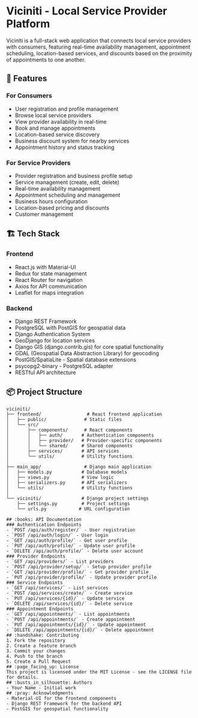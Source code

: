 # Viciniti - Local Service Provider Platform
Viciniti is a full-stack web application that connects local service providers with consumers, featuring real-time availability management, appointment scheduling, location-based services, and discounts based on the proximity of appointments to one another.
## :star2: Features
### For Consumers
- User registration and profile management
- Browse local service providers
- View provider availability in real-time
- Book and manage appointments
- Location-based service discovery
- Business discount system for nearby services
- Appointment history and status tracking
### For Service Providers
- Provider registration and business profile setup
- Service management (create, edit, delete)
- Real-time availability management
- Appointment scheduling and management
- Business hours configuration
- Location-based pricing and discounts
- Customer management
## :building_construction: Tech Stack
### Frontend
- React.js with Material-UI
- Redux for state management
- React Router for navigation
- Axios for API communication
- Leaflet for maps integration
### Backend
- Django REST Framework
- PostgreSQL with PostGIS for geospatial data
- Django Authentication System
- GeoDjango for location services
- Django GIS (django.contrib.gis) for core spatial functionality
- GDAL (Geospatial Data Abstraction Library) for geocoding
- PostGIS/SpatiaLite - Spatial database extensions
- psycopg2-binary - PostgreSQL adapter
- RESTful API architecture
## :package: Project Structure
```
viciniti/
├── frontend/                 # React frontend application
│   ├── public/              # Static files
│   └── src/
│       ├── components/      # React components
│       │   ├── auth/       # Authentication components
│       │   ├── provider/   # Provider-specific components
│       │   └── shared/     # Shared components
│       ├── services/       # API services
│       └── utils/          # Utility functions
│
├── main_app/                # Django main application
│   ├── models.py           # Database models
│   ├── views.py            # View logic
│   ├── serializers.py      # API serializers
│   └── utils/              # Utility functions
│
└── viciniti/               # Django project settings
    ├── settings.py         # Project settings
    └── urls.py            # URL configuration
```
```
## :books: API Documentation
### Authentication Endpoints
- `POST /api/auth/register/` - User registration
- `POST /api/auth/login/` - User login
- `GET /api/auth/profile/` - Get user profile
- `PUT /api/auth/profile/` - Update user profile
- `DELETE /api/auth/profile/` - Delete user account
### Provider Endpoints
- `GET /api/providers/` - List providers
- `POST /api/provider/setup/` - Setup provider profile
- `GET /api/provider/profile/` - Get provider profile
- `PUT /api/provider/profile/` - Update provider profile
### Service Endpoints
- `GET /api/services/` - List services
- `POST /api/services/create/` - Create service
- `PUT /api/services/{id}/` - Update service
- `DELETE /api/services/{id}/` - Delete service
### Appointment Endpoints
- `GET /api/appointments/` - List appointments
- `POST /api/appointments/` - Create appointment
- `PUT /api/appointments/{id}/` - Update appointment
- `DELETE /api/appointments/{id}/` - Delete appointment
## :handshake: Contributing
1. Fork the repository
2. Create a feature branch
3. Commit your changes
4. Push to the branch
5. Create a Pull Request
## :page_facing_up: License
This project is licensed under the MIT License - see the LICENSE file for details.
## :busts_in_silhouette: Authors
- Your Name - Initial work
## :pray: Acknowledgments
- Material-UI for the frontend components
- Django REST Framework for the backend API
- PostGIS for geospatial functionality






